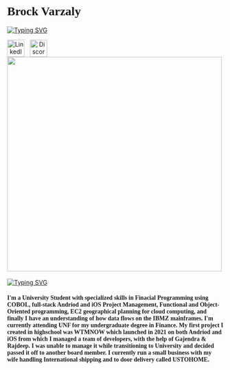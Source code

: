 <h1><font face="Comic Sans MS">Brock Varzaly</font>
</h1>
<a href="https://discord.com/users/binarytheory">
<img src="https://readme-typing-svg.demolab.com?font=Rowdies&weight=900&size=29&duration=2000&pause=4000&color=585AF7&background=FFFFFF00&width=1000&lines=App+Founder+%2F+Student+%2F+Business+Owner" alt="Typing SVG" /></a>

<link rel="CSS" href="CSSCode">
<p align="center">          
  <a href="https://www.linkedin.com/in/brock-varzaly-014b812aa/">
    <img align="left" alt="LinkedIn Link" width="40px" title="LinkedIn" src="https://cdn.jsdelivr.net/gh/devicons/devicon@latest/icons/linkedin/linkedin-original.svg" style="padding-right:10px;" /></a>
  <a href="https://discord.com/users/binarytheory">
    <img align="left" alt="Discord Add Link" width="40px" title="Discord" src="https://cdn.simpleicons.org/discord/5865F2.svg" style="padding-right:10px;"/></a> 
  
</p>
<img src="https://user-images.githubusercontent.com/74038190/219923809-b86dc415-a0c2-4a38-bc88-ad6cf06395a8.gif" width="500">
<br><br>

<a href="https://www.instagram.com/ustohome/">
<img src="https://readme-typing-svg.demolab.com?font=Fira+Code&size=23&duration=1000&color=0FEAFF&multiline=true&repeat=false&width=1200&height=300&lines=I'm+a+University+Student+with+specialized+skills+in+Financial+Programming+;using+COBOL%2C+full-stack+Android+and+iOS+Project+Management%2C+Functional+and;Object-Oriented+programming%2C++EC2+geographical+planning+for+cloud+computing%2C;+and+finally+I+have+an+understanding+of+how+data+flows+on+the+IBMZ+mainframes.;I'm+currently+attending+UNF+for+my+undergraduate+degree+in+Finance.++My+first+project;which+I+created+in+high+school+was+WTMNOW+which+launched+in+2021+on+both+Android+and;iOS+from+which+I+managed+a+team+of+developers%2C+with+the+help+of+a+small++highly+capable;team.+I+now+currently+run+a+small+business+with+my+which+handles+International;Shipping+and+to+door+deliveries+in+more+difficult+to+reach+places+called+USTOHOME" alt="Typing SVG" /></a>
<h4><font face="Comic Sans MS">
I'm a University Student with specialized skills in Finacial Programming using COBOL, full-stack Andriod and iOS Project Management, Functional and Object-Oriented programming, EC2 geographical planning for cloud computing, and finally I have an understanding of how data flows on the IBMZ mainframes. I'm currently attending UNF for my undergraduate degree in Finance. My first project I created in highschool was WTMNOW which launched in 2021 on both Andriod and iOS from which I managed a team of developers, with the help of Gajendra & Rajdeep. I was unable to manage it while transitioning to University and decided passed it off to another board member. I currently run a small business with my wife handling International shipping and to door delivery called USTOHOME.</font></h4>
